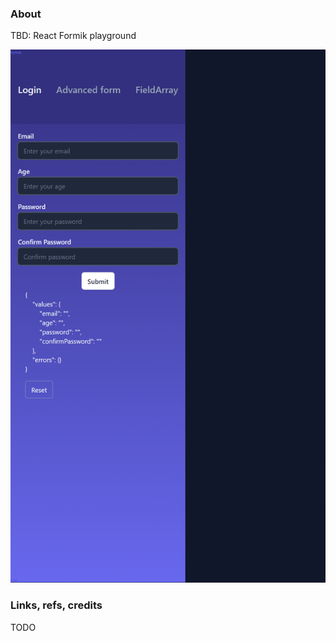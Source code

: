 ### About

TBD: React Formik playground

![](src/assets/previews/2023-01-11_13-47-46.png)

### Links, refs, credits

TODO

<!-- [Formik with Yup](https://youtu.be/7Ophfq0lEAY?t=377) and [GitHub repo](https://github.com/nikitapryymak/formik-tutorial/tree/finished-files). -->
<!-- [FieldArray](https://www.youtube.com/watch?v=me1kY_uFe5k) and [GitHub repo](https://github.com/bmvantunes/youtube-2021-jan-field-array-formik). -->

